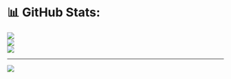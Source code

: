 # 📊 GitHub Stats:
![](https://github-readme-stats.vercel.app/api?username=raswanth12&theme=onedark&hide_border=false&include_all_commits=true&count_private=true)<br/>
![](https://github-readme-streak-stats.herokuapp.com/?user=raswanth12&theme=onedark&hide_border=false)<br/>
![](https://github-readme-stats.vercel.app/api/top-langs/?username=raswanth12&theme=onedark&hide_border=false&include_all_commits=true&count_private=true&layout=compact)

---
[![](https://visitcount.itsvg.in/api?id=raswanth12&icon=0&color=0)](https://visitcount.itsvg.in)

<!-- Proudly created with GPRM ( https://gprm.itsvg.in ) -->
